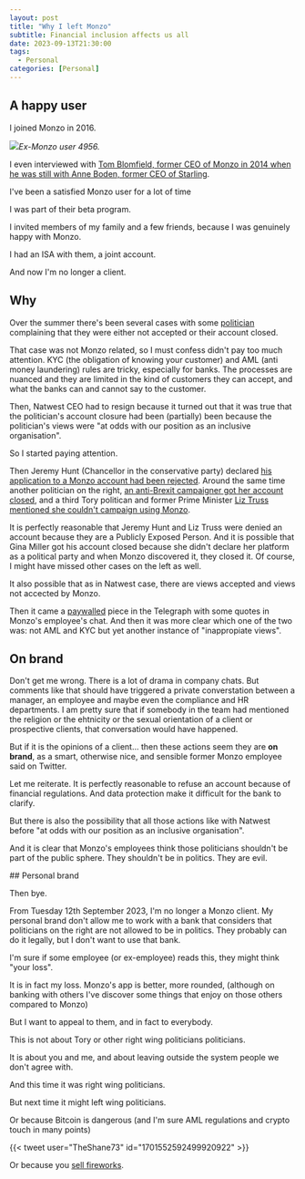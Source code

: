 ```yaml
---
layout: post
title: "Why I left Monzo"
subtitle: Financial inclusion affects us all
date: 2023-09-13T21:30:00
tags:
  - Personal
categories: [Personal]
---
```


## A happy user

I joined Monzo in 2016. 

![](/img/Screenshot_20230825-232526.png)_Ex-Monzo user 4956._

I even interviewed with [Tom Blomfield, former CEO of Monzo in 2014 when he was still with Anne Boden, former CEO of Starling](http://lists.lrug.org/pipermail/chat-lrug.org/2014-September/023108.html). 

I've been a satisfied Monzo user for a lot of time 

I was part of their beta program. 

I invited members of my family and a few friends, because I was genuinely happy with Monzo. 

I had an ISA with them, a joint account.

And now I'm no longer a client.

## Why

Over the summer there's been several cases with some [politician](https://news.sky.com/story/nigel-farages-bank-accounts-whats-it-all-about-and-whats-the-coutts-threshold-12915155) complaining that they were either not accepted or their account closed. 

That case was not Monzo related, so I must confess didn't pay too much attention. KYC (the obligation of knowing your customer) and AML (anti money laundering) rules are tricky, especially for banks. The processes are nuanced and they are limited in the kind of customers they can accept, and what the banks can and cannot say to the customer. 

Then, Natwest CEO had to resign because it turned out that it was true that the politician's account closure had been (partially) been because the politician's views were "at odds with our position as an inclusive organisation". 

So I started paying attention. 

Then Jeremy Hunt (Chancellor in the conservative party) declared [his application to a Monzo account had been rejected](https://www.theguardian.com/business/2023/jul/09/jeremy-hunt-reveals-he-was-refused-monzo-account). Around the same time another politician on the right, [an anti-Brexit campaigner got her account closed](https://www.bbc.co.uk/news/uk-politics-66328098), and a third Tory politican and former Prime Minister [Liz Truss mentioned she couldn't campaign using Monzo](https://www.msn.com/en-gb/money/other/liz-truss-was-refused-bank-account-for-tory-leadership-campaign/ar-AA1fwy0T).

It is perfectly reasonable that Jeremy Hunt and Liz Truss were denied an account because they are a Publicly Exposed Person. And it is possible that Gina Miller  got his account closed because she didn't declare her platform as a political party and when Monzo discovered it, they closed it. Of course, I might have missed other cases on the left as well.

It also possible that as in Natwest case, there are views accepted and views not accected by Monzo.

Then it came a [paywalled](https://www.telegraph.co.uk/news/2023/08/01/bank-monzo-jeremy-hunt-refused-account-tories-evil/) piece in the Telegraph with some quotes in Monzo's employee's chat. And then it was more clear which one of the two was: not AML and KYC but yet another instance of "inappropiate views". 

## On brand

Don't get me wrong. There is a lot of drama in company chats. But comments like that should have triggered a private converstation between a manager, an employee and maybe even the compliance and HR departments. I am pretty sure that if somebody in the team had mentioned the religion or the ehtnicity or the sexual orientation of a client or prospective clients, that conversation would have happened. 

But if it is the opinions of a client... then these actions seem they are **on brand**, as a smart, otherwise nice, and sensible former Monzo employee said on Twitter.

Let me reiterate. It is perfectly reasonable to refuse an account because of financial regulations. And data protection make it difficult for the bank to clarify.

But there is also the possibility that all those actions like with Natwest before "at odds with our position as an inclusive organisation". 

And it is clear that Monzo's employees think those politicians shouldn't be part of the public sphere. They shouldn't be in politics. They are evil.

## Personal brand

Then bye. 

From Tuesday 12th September 2023, I'm no longer a Monzo client. My personal brand don't allow me to work with a bank that considers that politicians on the right are not allowed to be in politics. They probably can do it legally, but I don't want to use that bank.

I'm sure if some employee (or ex-employee) reads this, they might think "your loss". 

It is in fact my loss. Monzo's app is better, more rounded, (although on banking with others I've discover some things that enjoy on those others compared to Monzo)

But I want to appeal to them, and in fact to everybody. 

This is not about Tory or other right wing politicians politicians. 

It is about you and me, and about leaving outside the system people we don't agree with.

And this time it was right wing politicians.

But next time it might left wing politicians. 

Or because Bitcoin is dangerous (and I'm sure AML regulations and crypto touch in many points)

{{< tweet user="TheShane73" id="1701552592499920922" >}}

Or because you [sell fireworks](https://en.wikipedia.org/wiki/Operation_Choke_Point).

